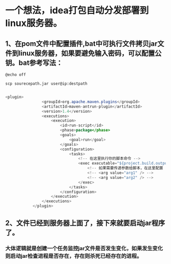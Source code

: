 # 一个想法，idea打包自动分发部署到linux服务器。

## 1、在pom文件中配置插件,bat中可执行文件拷贝jar文件到linux服务器，如果要避免输入密码，可以配置公钥。bat参考写法：

```batch
@echo off

scp sourecepath.jar user@ip:destpath
```


```java

<plugin>
                <groupId>org.apache.maven.plugins</groupId>
                <artifactId>maven-antrun-plugin</artifactId>
                <version>1.4</version>
                <executions>
                    <execution>
                        <id>run-script</id>
                        <phase>package</phase>
                        <goals>
                            <goal>run</goal>
                        </goals>
                        <configuration>
                            <tasks>
                                <!-- 在这里执行你的脚本命令 -->
                                <exec executable="${project.build.outputDirectory}/***.bat">
                                    <!-- 如果需要传递参数给脚本，在这里配置 -->
                                    <!-- <arg value="arg1" /> -->
                                    <!-- <arg value="arg2" /> -->
                                </exec>
                            </tasks>
                        </configuration>
                    </execution>
                </executions>
            </plugin>

```


## 2、文件已经到服务器上面了，接下来就要启动jar程序了。

### 大体逻辑就是创建一个任务监控jar文件是否发生变化，如果发生变化则启动jar检查进程是否存在，存在则杀死已经存在的进程。


